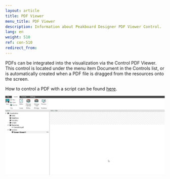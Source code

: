 ```yaml
---
layout: article
title: PDF Viewer
menu_title: PDF Viewer
description: Information about Peakboard Designer PDF Viewer Control.
lang: en
weight: 510
ref: con-510
redirect_from:
---
```


PDFs can be integrated into the visualization via the Control PDF Viewer. 
This control is located under the menu item Document in the Controls list, or is automatically created when a PDF file is dragged from the resources onto the screen.

How to control a PDF with a script can be found [here](https://templates.peakboard.com/Script-Example-PDF-Page-Change/en).

![image_1](/assets/images/Controls/PDF/pdf01.gif)